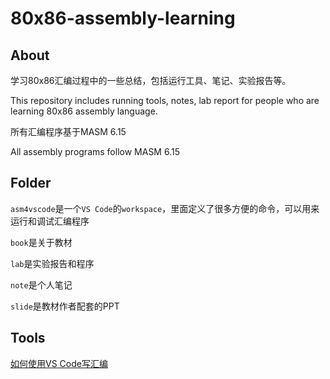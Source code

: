 # 80x86-assembly-learning

## About

学习80x86汇编过程中的一些总结，包括运行工具、笔记、实验报告等。

This repository includes running tools, notes, lab report for people who are learning 80x86 assembly language.

所有汇编程序基于MASM 6.15

All assembly programs follow MASM 6.15

## Folder

`asm4vscode`是一个`VS Code`的`workspace`，里面定义了很多方便的命令，可以用来运行和调试汇编程序

`book`是关于教材

`lab`是实验报告和程序

`note`是个人笔记

`slide`是教材作者配套的PPT

## Tools

[如何使用VS Code写汇编](./asm4vscode/)

